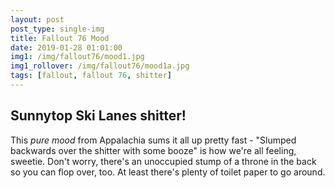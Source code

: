```yaml
---
layout: post
post_type: single-img
title: Fallout 76 Mood
date: 2019-01-28 01:01:00
img1: /img/fallout76/mood1.jpg
img1_rollover: /img/fallout76/mood1a.jpg
tags: [fallout, fallout 76, shitter]
---
```

## Sunnytop Ski Lanes shitter!

This *pure mood* from Appalachia sums it all up pretty fast - "Slumped backwards over the shitter with some booze" is how we're all feeling, sweetie. Don't worry, there's an unoccupied stump of a throne in the back so you can flop over, too. At least there's plenty of toilet paper to go around.
